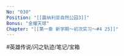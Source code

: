 ```yaml
---
No: "030"
Position: "[[露纳利亚自然公园3]]"
Bonus: "金耀天球"
Chapter: "[[第一章 新学期～初次实习～#4 25]]"
---
```


#英雄传说/闪之轨迹/笔记/宝箱